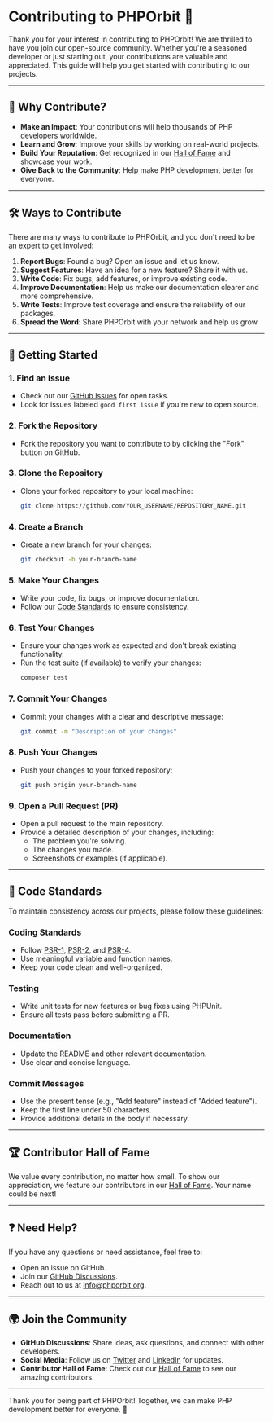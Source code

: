# Contributing to PHPOrbit 🚀

Thank you for your interest in contributing to PHPOrbit! We are thrilled to have you join our open-source community. Whether you're a seasoned developer or just starting out, your contributions are valuable and appreciated. This guide will help you get started with contributing to our projects.

---

## 🌟 Why Contribute?

- **Make an Impact**: Your contributions will help thousands of PHP developers worldwide.
- **Learn and Grow**: Improve your skills by working on real-world projects.
- **Build Your Reputation**: Get recognized in our [Hall of Fame](HALL_OF_FAME.md) and showcase your work.
- **Give Back to the Community**: Help make PHP development better for everyone.

---

## 🛠️ Ways to Contribute

There are many ways to contribute to PHPOrbit, and you don't need to be an expert to get involved:

1. **Report Bugs**: Found a bug? Open an issue and let us know.
2. **Suggest Features**: Have an idea for a new feature? Share it with us.
3. **Write Code**: Fix bugs, add features, or improve existing code.
4. **Improve Documentation**: Help us make our documentation clearer and more comprehensive.
5. **Write Tests**: Improve test coverage and ensure the reliability of our packages.
6. **Spread the Word**: Share PHPOrbit with your network and help us grow.

---

## 🚀 Getting Started

### 1. **Find an Issue**
   - Check out our [GitHub Issues](https://github.com/PHPOrbit/PROJECT_NAME/issues) for open tasks.
   - Look for issues labeled `good first issue` if you're new to open source.

### 2. **Fork the Repository**
   - Fork the repository you want to contribute to by clicking the "Fork" button on GitHub.

### 3. **Clone the Repository**
   - Clone your forked repository to your local machine:
     ```bash
     git clone https://github.com/YOUR_USERNAME/REPOSITORY_NAME.git
     ```

### 4. **Create a Branch**
   - Create a new branch for your changes:
     ```bash
     git checkout -b your-branch-name
     ```

### 5. **Make Your Changes**
   - Write your code, fix bugs, or improve documentation.
   - Follow our [Code Standards](#-code-standards) to ensure consistency.

### 6. **Test Your Changes**
   - Ensure your changes work as expected and don't break existing functionality.
   - Run the test suite (if available) to verify your changes:
     ```bash
     composer test
     ```

### 7. **Commit Your Changes**
   - Commit your changes with a clear and descriptive message:
     ```bash
     git commit -m "Description of your changes"
     ```

### 8. **Push Your Changes**
   - Push your changes to your forked repository:
     ```bash
     git push origin your-branch-name
     ```

### 9. **Open a Pull Request (PR)**
   - Open a pull request to the main repository.
   - Provide a detailed description of your changes, including:
     - The problem you're solving.
     - The changes you made.
     - Screenshots or examples (if applicable).

---

## 📜 Code Standards

To maintain consistency across our projects, please follow these guidelines:

### **Coding Standards**
- Follow [PSR-1](https://www.php-fig.org/psr/psr-1/), [PSR-2](https://www.php-fig.org/psr/psr-2/), and [PSR-4](https://www.php-fig.org/psr/psr-4/).
- Use meaningful variable and function names.
- Keep your code clean and well-organized.

### **Testing**
- Write unit tests for new features or bug fixes using PHPUnit.
- Ensure all tests pass before submitting a PR.

### **Documentation**
- Update the README and other relevant documentation.
- Use clear and concise language.

### **Commit Messages**
- Use the present tense (e.g., "Add feature" instead of "Added feature").
- Keep the first line under 50 characters.
- Provide additional details in the body if necessary.

---

## 🏆 Contributor Hall of Fame

We value every contribution, no matter how small. To show our appreciation, we feature our contributors in our [Hall of Fame](HALL_OF_FAME.md). Your name could be next!

---

## ❓ Need Help?

If you have any questions or need assistance, feel free to:
- Open an issue on GitHub.
- Join our [GitHub Discussions](#).
- Reach out to us at [info@phporbit.org](#).

---

## 🌍 Join the Community

- **GitHub Discussions**: Share ideas, ask questions, and connect with other developers.
- **Social Media**: Follow us on [Twitter](#) and [LinkedIn](#) for updates.
- **Contributor Hall of Fame**: Check out our [Hall of Fame](HALL_OF_FAME.md) to see our amazing contributors.

---

Thank you for being part of PHPOrbit! Together, we can make PHP development better for everyone. 🚀
